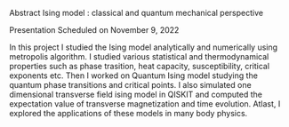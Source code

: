 Abstract
Ising model : classical and quantum mechanical perspective

Presentation Scheduled on November 9, 2022

In this project I studied the Ising model analytically and numerically using metropolis algorithm. I studied various statistical and thermodynamical properties such as phase trasition, heat capacity, susceptibility, critical exponents etc. Then I worked on Quantum Ising model studying the quantum phase transitions and critical points. I also simulated one dimensional transverse field ising model in QISKIT and computed the expectation value of transverse magnetization and time evolution. Atlast, I explored the applications of these models in many body physics.
